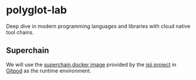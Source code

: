 # polyglot-lab
Deep dive in modern programming languages and libraries with cloud native tool chains.

## Superchain

We will use the [superchain docker image](https://github.com/aws/jsii/blob/main/superchain/README.md) provided by the [jsii project](https://github.com/aws/jsii)
in [Gitpod](https://gitpod.io/#https://github.com/ontouchstart/polyglot-lab) as the runtime environment.

